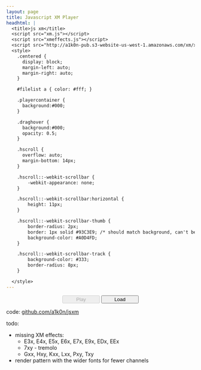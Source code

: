 ```yaml
---
layout: page
title: Javascript XM Player
headhtml: |
  <title>js xm</title>
  <script src="xm.js"></script>
  <script src="xmeffects.js"></script>
  <script src="http://a1k0n-pub.s3-website-us-west-1.amazonaws.com/xm/xmlist.js"></script>
  <style>
    .centered {
      display: block;
      margin-left: auto;
      margin-right: auto;
    }

    #filelist a { color: #fff; }

    .playercontainer {
      background:#000;
    }

    .draghover {
      background:#000;
      opacity: 0.5;
    }

    .hscroll {
      overflow: auto;
      margin-bottom: 14px;
    }

    .hscroll::-webkit-scrollbar {
        -webkit-appearance: none;
    }

    .hscroll::-webkit-scrollbar:horizontal {
        height: 11px;
    }

    .hscroll::-webkit-scrollbar-thumb {
        border-radius: 2px;
        border: 1px solid #93C3E9; /* should match background, can't be transparent */
        background-color: #A0D4FD;
    }

    .hscroll::-webkit-scrollbar-track { 
        background-color: #333; 
        border-radius: 8px; 
    } 

  </style>
---
```

  <div id="playercontainer" class="playercontainer" ondrop="handleDrop(event)" ondragover="allowDrop(event)" ondragleave="allowDrop(event)">
    <div><canvas class="centered" id='title' width="640" height="22"></canvas></div>
    <div class="hscroll">
      <div><canvas class="centered" id='vu' width="224" height="64"></canvas></div>
      <div><canvas class="centered" id='gfxpattern' width="640" height="200"></canvas></div>
    </div>
    <div id='instruments'></div>
    <div>
      <p style="text-align: center">
        <button id='playpause' disabled="true" style="width: 100px">Play</button>
        <button id='loadbutton' style="width: 100px">Load</button>
      </p>
    </div>
    <div style="display: none" id='filelist'></div>
  </div>

code: <a href="http://github.com/a1k0n/jsxm/">github.com/a1k0n/jsxm</a>

todo:

 - missing XM effects:
   - E3x, E4x, E5x, E6x, E7x, E9x, EDx, EEx
   - 7xy - tremolo
   - Gxx, Hxy, Kxx, Lxx, Pxy, Txy
 - render pattern with the wider fonts for fewer channels

